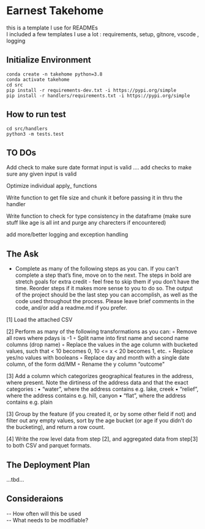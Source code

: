 # Earnest Takehome

this is a template I use for READMEs<br />
    I included a few templates I use a lot : requirements, setup, gitnore, vscode , logging


## Initialize Environment

```shell
conda create -n takehome python=3.8
conda activate takehome
cd src
pip install -r requirements-dev.txt -i https://pypi.org/simple
pip install -r handlers/requirements.txt -i https://pypi.org/simple

```

## How to run test

```shell
cd src/handlers
python3 -m tests.test
```

## TO DOs

Add check to make sure date format input is valid .... add checks to make sure any given input is valid

Optimize individual apply_ functions 

Write function to get file size and chunk it before passing it in thru the handler

Write function to check for type consistency in the dataframe (make sure stuff like age is all int and purge any charecters if encountered)

add more/better logging and exception handling

## The Ask
-  Complete as many of the following steps as you can. If you can’t complete a step that’s fine,
move on to the next. The steps in bold are stretch goals for extra credit - feel free to skip them if
you don’t have the time. Reorder steps if it makes more sense to you to do so.
The output of the project should be the last step you can accomplish, as well as the code used
throughout the process. Please leave brief comments in the code, and/or add a readme.md if
you prefer.

[1] Load the attached CSV 

[2] Perform as many of the following transformations as you can:
     ◦ Remove all rows where pdays is -1
     ◦ Split name into first name and second name columns (drop name)
     ◦ Replace the values in the age column with bucketed values, such that < 10 becomes 0, 10 <= x < 20 becomes 1, etc.
     ◦ Replace yes/no values with booleans
     ◦ Replace day and month with a single date column, of the form dd/MM
    ◦ Rename the y column “outcome"

[3] Add a column which categorizes geographical features in the address, where present.
    Note the dirtiness of the address data and that the exact categories :
      ▪ “water”, where the address contains e.g. lake, creek
      ▪ “relief”, where the address contains e.g. hill, canyon
      ▪ “flat”, where the address contains e.g. plain

[3] Group by the feature (if you created it, or by some other field if not) and filter out any empty
values, sort by the age bucket (or age if you didn’t do the bucketing), and return a row count.

[4] Write the row level data from step [2], and aggregated data from step[3] to both CSV and
parquet formats.

## The Deployment Plan
...tbd...


## Consideraions

-- How often will this be used  <br />
-- What needs to be modifiable? <br/>





